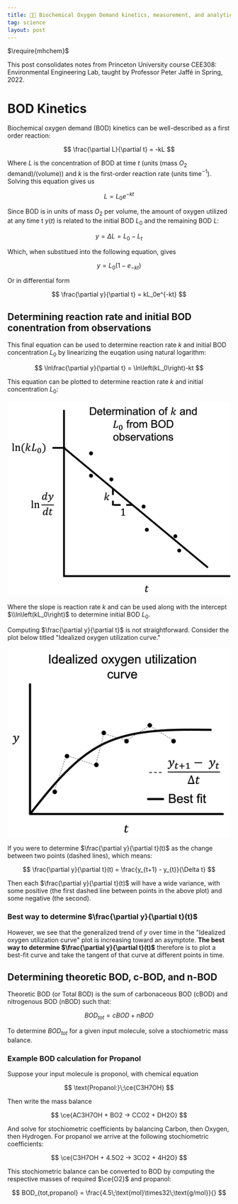 ```yaml
---
title: 👨‍🔬 Biochemical Oxygen Demand kinetics, measurement, and analytical calculation
tag: science
layout: post
---
```

<!-- for chemical equation formatting -->
$\require{mhchem}$ 

This post consolidates notes from Princeton University course CEE308: Environmental Engineering Lab, taught by Professor Peter Jaffé in Spring, 2022.

# BOD Kinetics

Biochemical oxygen demand (BOD) kinetics can be well-described as a first order reaction:

$$
\frac{\partial L}{\partial t} = -kL
$$

Where $L$ is the concentration of BOD at time $t$ (units (mass $O_2$ demand)/(volume)) and $k$ is the first-order reaction rate (units time$^{-1}$). Solving this equation gives us

$$
L = L_0e^{-kt}
$$

Since BOD is in units of mass $O_2$ per volume, the amount of oxygen utilized at any time t $y(t)$ is related to the initial BOD $L_0$ and the remaining BOD $L$:

$$
y = \Delta L = L_0 - L_t
$$

Which, when substitued into the following equation, gives

$$
y = L_0\left(1-e_{-kt}\right)
$$

Or in differential form

$$
\frac{\partial y}{\partial t} = kL_0e^{-kt}
$$

## Determining reaction rate and initial BOD conentration from observations

This final equation can be used to determine reaction rate $k$ and initial BOD concentration $L_0$ by linearizing the euqation using natural logarithm:

$$
\ln\frac{\partial y}{\partial t} = \ln\left(kL_0\right)-kt
$$

This equation can be plotted to determine reaction rate $k$ and initial concentration $L_0$:

![Determination of k and L0 from BOD observations](/assets/kL0determination.png)

Where the slope is reaction rate $k$ and can be used along with the intercept $\\ln\left(kL_0\right)$ to determine initial BOD $L_0$.

Computing $\frac{\partial y}{\partial t}$ is not straightforward. Consider the plot below titled "Idealized oxygen utilization curve."

![Idealized oxygen utilization curve](/assets/Idealized_oxygen_utilization.png)

If you were to determine $\frac{\partial y}{\partial t}(t)$ as the change between two points (dashed lines), which means:

$$
\frac{\partial y}{\partial t}(t) = \frac{y_{t+1} - y_{t}}{\Delta t}
$$

Then each $\frac{\partial y}{\partial t}(t)$ will have a wide variance, with some positive (the first dashed line between points in the above plot) and some negative (the second).

### Best way to determine $\frac{\partial y}{\partial t}(t)$

However, we see that the generalized trend of $y$ over time in the "Idealized oxygen utilization curve" plot is increasing toward an asymptote. **The best way to determine $\frac{\partial y}{\partial t}(t)$** therefore is to plot a best-fit curve and take the tangent of that curve at different points in time.

## Determining theoretic BOD, c-BOD, and n-BOD

Theoretic BOD (or Total BOD) is the sum of carbonaceous BOD (cBOD) and nitrogenous BOD (nBOD) such that:

$$
BOD_{tot} = cBOD + nBOD
$$

To determine $BOD_{tot}$ for a given input molecule, solve a stochiometric mass balance.

### Example BOD calculation for Propanol

Suppose your input molecule is proponol, with chemical equation

$$
\text{Propanol:}\;\ce{C3H7OH}
$$

Then write the mass balance

$$
\ce{AC3H7OH + BO2 -> CCO2 + DH2O}
$$

And solve for stochiometric coefficients by balancing Carbon, then Oxygen, then Hydrogen. For propanol we arrive at the following stochiometric coefficients:

$$
\ce{C3H7OH + 4.5O2 -> 3CO2 + 4H2O}
$$

This stochiometric balance can be converted to BOD by computing the respective masses of required $\ce{O2}$ and propanol:

$$
BOD_{tot,propanol} = \frac{4.5\;\text{mol}\times32\;\text{g/mol}}{}
$$